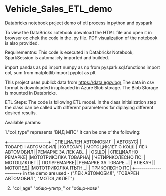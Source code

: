 # Vehicle_Sales_ETL_demo
Databricks notebook project demo of etl process in python and pyspark 

To view the DataBricks notebook download the HTML file and open it in browser oc chek the code in the .py file.
PDF visualization of the notebook is also provided.

Requirementns:
This code is executed in Databricks Notebook, SparkSession is automaticly imported and builded.

import pandas as pd
import numpy as np
from pyspark.sql.functions import col, sum
from matplotlib import pyplot as plt 

This project uses publick data from https://data.egov.bg/
The data in csv format is downloaded in uploaded in Azure Blob storage.
The Blob Storage is mounted in Databricks.

ETL Steps:
The code is following ETL model. 
In the class initialization step the class can be called with differenт parameterns for diplaying different desired results.

Available params:

1."col_type" represents "ВИД МПС"
it can be one of the following:

+--------------------+
| СПЕЦИАЛЕН АВТОМОБИЛ|
|             АВТОБУС|
|   ТОВАРЕН АВТОМОБИЛ|
|             КОЛЕСАР|
|    МОТОЦИКЛЕТ С КОШ|
|       ЛЕК АВТОМОБИЛ|
|РЕМАРКЕ ЗА ЛЕК АВ...|
|                ОБЩО|
|   СПЕЦИАЛНО РЕМАРКЕ|
|МОТОТРИКОЛКА ТОВАРНА|
|    ЧЕТИРИКОЛЕСНО ПС|
|          МОТОЦИКЛЕТ|
|         ПОЛУРЕМАРКЕ|
|РЕМАРКЕ ЗА ТОВАРЕ...|
|              ВЛЕКАЧ|
|             МОТОПЕД|
|МОТОТРИКОЛКА ПЪТН...|
|       ТРИКОЛЕСНО ПС|
+--------------------+
in the demo are used - 
("ЛЕК АВТОМОБИЛ", "ТОВАРЕН АВТОМОБИЛ", "МОТОЦИКЛЕТ")

2. "col_age" "общо-употр_" or "общо-нови"
